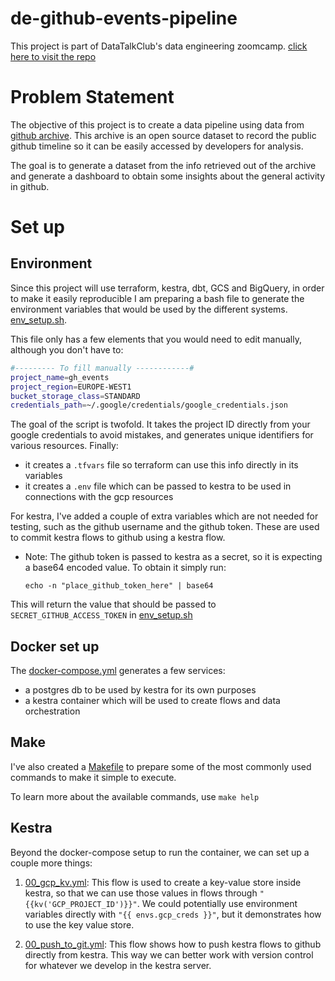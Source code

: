 # de-github-events-pipeline

This project is part of DataTalkClub's data engineering zoomcamp. [click here to visit the repo](https://github.com/DataTalksClub/data-engineering-zoomcamp/)


# Problem Statement

The objective of this project is to create a data pipeline using data from [github archive](https://www.gharchive.org/). This archive is an open source dataset to record the public github timeline so it can be easily accessed by developers for analysis. 

The goal is to generate a dataset from the info retrieved out of the archive and generate a dashboard to obtain some insights about the general activity in github.

# Set up

## Environment

Since this project will use terraform, kestra, dbt, GCS and BigQuery, in order to make it easily reproducible I am preparing a bash file to generate the environment variables that would be used by the different systems. [env_setup.sh](env_setup.sh).

This file only has a few elements that you would need to edit manually, although you don't have to:

```bash
#--------- To fill manually ------------#
project_name=gh_events
project_region=EUROPE-WEST1
bucket_storage_class=STANDARD
credentials_path=~/.google/credentials/google_credentials.json
```

The goal of the script is twofold. It takes the project ID directly from your google credentials to avoid mistakes, and generates unique identifiers for various resources. Finally:

* it creates a `.tfvars` file so terraform can use this info directly in its variables
* it creates a `.env` file which can be passed to kestra to be used in connections with the gcp resources

For kestra, I've added a couple of extra variables which are not needed for testing, such as the github username and the github token. These are used to commit kestra flows to github using a kestra flow. 

* Note: The github token is passed to kestra as a secret, so it is expecting a base64 encoded value. To obtain it simply run:

    `echo -n "place_github_token_here" | base64`

This will return the value that should be passed to `SECRET_GITHUB_ACCESS_TOKEN` in [env_setup.sh](env_setup.sh)

## Docker set up

The [docker-compose.yml](docker-compose.yml) generates a few services:

* a postgres db to be used by kestra for its own purposes
* a kestra container which will be used to create flows and data orchestration

## Make 

I've also created a [Makefile](Makefile) to prepare some of the most commonly used commands to make it simple to execute.

To learn more about the available commands, use `make help`

## Kestra

Beyond the docker-compose setup to run the container, we can set up a couple more things:

1. [00_gcp_kv.yml](kestra/00_gcp_kv.yml): This flow is used to create a key-value store inside kestra, so that we can use those values in flows through `"{{kv('GCP_PROJECT_ID')}}"`. We could potentially use environment variables directly with `"{{ envs.gcp_creds }}"`, but it demonstrates how to use the key value store.

2. [00_push_to_git.yml](kestra/00_push_to_git.yml): This flow shows how to push kestra flows to github directly from kestra. This way we can better work with version control for whatever we develop in the kestra server.